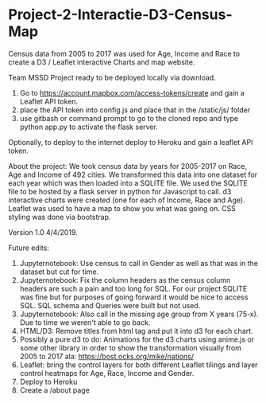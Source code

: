 # Project-2-Interactie-D3-Census-Map
Census data from 2005 to 2017 was used for Age, Income and Race to create a D3 / Leaflet interactive Charts and map website.

Team MSSD
Project ready to be deployed locally via download.
1) Go to https://account.mapbox.com/access-tokens/create and gain a Leaflet API token.
2) place the API token into config.js and place that in the /static/js/ folder
3) use gitbash or command prompt to go to the cloned repo and type python app.py to activate the flask server.

Optionally, to deploy to the internet deploy to Heroku and gain a leaflet API token.

About the project:
We took census data by years for 2005-2017 on Race, Age and Income of 492 cities.
We transformed this data into one dataset for each year which was then loaded into a SQLITE file.
We used the SQLITE file to be hosted by a flask server in python for Javascript to call.
d3 interactive charts were created (one for each of Income, Race and Age).
Leaflet was used to have a map to show you what was going on.
CSS styling was done via bootstrap.

Version 1.0 4/4/2019.

Future edits:
1) Jupyternotebook: Use census to call in Gender as well as that was in the dataset but cut for time.
2) Jupyternotebook: Fix the column headers as the census column headers are such a pain and too long for SQL. For our project SQLITE was fine but for purposes of going forward it would be nice to access SQL. SQL schema and Queries were built but not used.
3) Jupyternotebook: Also call in the missing age group from X years (75-x). Due to time we weren't able to go back.
4) HTML/D3: Remove titles from html tag and put it into d3 for each chart.
5) Possibly a pure d3 to do: Animations for the d3 charts using anime.js or some other library in order to show the transformation visually from 2005 to 2017 ala: https://bost.ocks.org/mike/nations/
6) Leaflet: bring the control layers for both different Leaflet tilings and layer control heatmaps for Age, Race, Income and Gender. 
7) Deploy to Heroku
8) Create a /about page